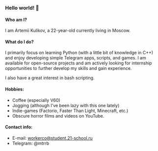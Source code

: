 ### Hello world! 👋

#### Who am I?

I am Artemii Kulikov, a 22-year-old currently living in Moscow.

#### What do I do?

I primarily focus on learning Python (with a little bit of knowledge in C++) and enjoy developing simple Telegram apps, scripts, and games. I am available for open-source projects and am actively looking for internship opportunities to further develop my skills and gain experience.

I also have a great interest in bash scripting.

#### Hobbies:

- Coffee (especially V60)
- Jogging (although I've been lazy with this one lately)
- Indie-games (Factorio, Faster Than Light, Minecraft, etc.)
- Obscure horror films and videos on YouTube.

#### Contact info:
- E-mail: workerco@student.21-school.ru
- Telegram: @mtrrb

<!--
**vlle/vlle** is a ✨ _special_ ✨ repository because its `README.md` (this file) appears on your GitHub profile.

Here are some ideas to get you started:

- 🔭 I’m currently working on ...
- 🌱 I’m currently learning ...
- 👯 I’m looking to collaborate on ...
- 🤔 I’m looking for help with ...
- 💬 Ask me about ...
- 📫 How to reach me: ...
- 😄 Pronouns: ...
- ⚡ Fun fact: ...
-->
